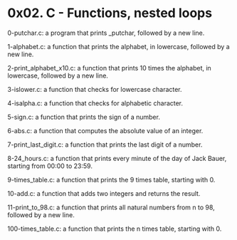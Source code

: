 # 0x02. C - Functions, nested loops

0-putchar.c: a program that prints _putchar, followed by a new line.

1-alphabet.c: a function that prints the alphabet, in lowercase, followed by a new line.

2-print_alphabet_x10.c: a function that prints 10 times the alphabet, in lowercase, followed by a new line.

3-islower.c: a function that checks for lowercase character.

4-isalpha.c: a function that checks for alphabetic character.

5-sign.c: a function that prints the sign of a number.

6-abs.c: a function that computes the absolute value of an integer.

7-print_last_digit.c: a function that prints the last digit of a number.

8-24_hours.c: a function that prints every minute of the day of Jack Bauer, starting from 00:00 to 23:59.

9-times_table.c: a function that prints the 9 times table, starting with 0.

10-add.c: a function that adds two integers and returns the result.

11-print_to_98.c: a function that prints all natural numbers from n to 98, followed by a new line.

100-times_table.c: a function that prints the n times table, starting with 0.
